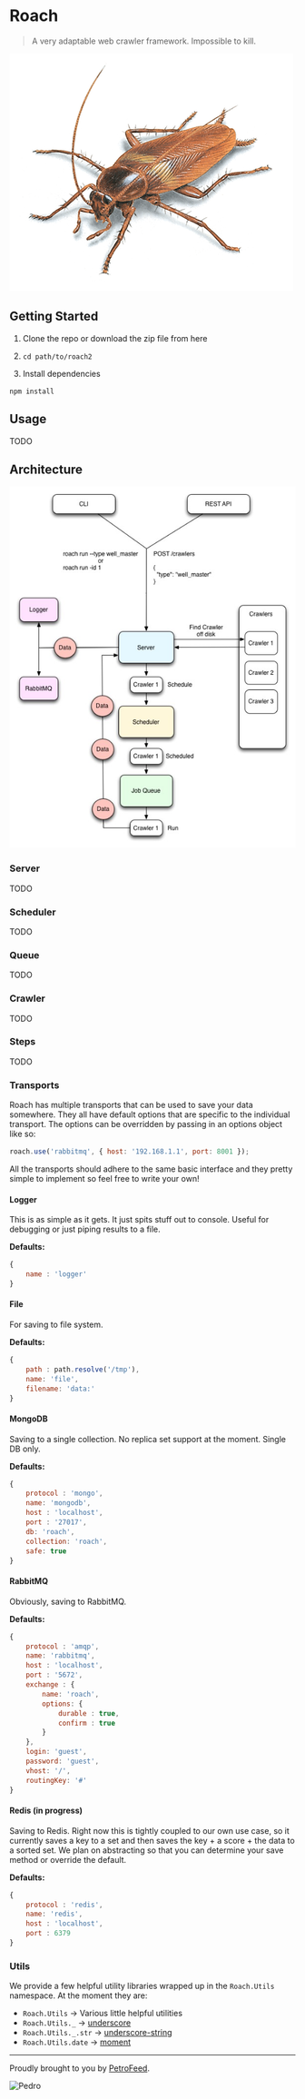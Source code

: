 # Roach

> A very adaptable web crawler framework. Impossible to kill.

![Roach](roach_medium.png)

## Getting Started

1. Clone the repo or download the zip file from here

2. `cd path/to/roach2`
  
3. Install dependencies

```
npm install
```

## Usage

TODO

## Architecture

![Architecture](docs/img/architecture.jpg)


### Server

TODO

### Scheduler

TODO

### Queue

TODO

### Crawler

TODO

### Steps

TODO

### Transports

Roach has multiple transports that can be used to save your data somewhere. They all have default options that are specific to the individual transport. The options can be overridden by passing in an options object like so:

```js
roach.use('rabbitmq', { host: '192.168.1.1', port: 8001 });
```

All the transports should adhere to the same basic interface and they pretty simple to implement so feel free to write your own!

#### Logger

This is as simple as it gets. It just spits stuff out to console. Useful for debugging or just piping results to a file.

**Defaults:**

```js
{
    name : 'logger'
}

```

#### File

For saving to file system.

**Defaults:**

```js
{
    path : path.resolve('/tmp'),
    name: 'file',
    filename: 'data:'
}

```

#### MongoDB

Saving to a single collection. No replica set support at the moment. Single DB only.

**Defaults:**

```js
{
    protocol : 'mongo',
    name: 'mongodb',
    host : 'localhost',
    port : '27017',
    db: 'roach',
    collection: 'roach',
    safe: true
}

```


#### RabbitMQ

Obviously, saving to RabbitMQ.

**Defaults:**

```js
{
    protocol : 'amqp',
    name: 'rabbitmq',
    host : 'localhost',
    port : '5672',
    exchange : {
        name: 'roach',
        options: {
            durable : true,
            confirm : true
        }
    },
    login: 'guest',
    password: 'guest',
    vhost: '/',
    routingKey: '#'
}
```

#### Redis (in progress)

Saving to Redis. Right now this is tightly coupled to our own use case, so it currently saves a key to a set and then saves the key + a score + the data to a sorted set. We plan on abstracting so that you can determine your save method or override the default.

**Defaults:**

```js
{
    protocol : 'redis',
    name: 'redis',
    host : 'localhost',
    port : 6379
}
```

### Utils

We provide a few helpful utility libraries wrapped up in the `Roach.Utils` namespace. At the moment they are:

* `Roach.Utils` -> Various little helpful utilities
* `Roach.Utils._` -> [underscore](http://underscorejs.org)
* `Roach.Utils._.str` -> [underscore-string](http://epeli.github.io/underscore.string/)
* `Roach.Utils.date` -> [moment](http://momentjs.com)

---

Proudly brought to you by [PetroFeed](http://PetroFeed.com).


![Pedro](https://www.petrofeed.com/img/company/pedro.png)
